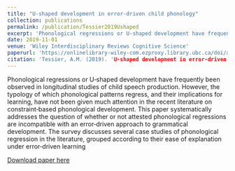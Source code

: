 ```yaml
---
title: "U-shaped development in error-driven child phonology"
collection: publications
permalink: /publication/Tessier2019Ushaped
excerpt: 'Phonological regressions or U‐shaped development have frequently been observed in longitudinal studies of child speech production. However, the typology of which phonological patterns regress, and their implications for learning, have not been given much attention in the recent literature on constraint‐based phonological development. This paper systematically addresses the question of whether or not attested phonological regressions are incompatible with an error‐driven approach to grammatical development. The survey discusses several case studies of phonological regression in the literature, grouped according to their ease of explanation under error‐driven learning. '
date: 2019-11-01
venue: 'Wiley Interdisciplinary Reviews Cognitive Science'
paperurl: 'https://onlinelibrary-wiley-com.ezproxy.library.ubc.ca/doi/abs/10.1002/wcs.1505'
citation: 'Tessier, A.M. (2019). 'U-shaped development in error-driven child phonology'. WIREs Cognitive Science vol 10(6). e1505.'
---
```

<div class="amtText" markdown="1">
Phonological regressions or U‐shaped development have frequently been observed in longitudinal studies of child speech production. However, the typology of which phonological patterns regress, and their implications for learning, have not been given much attention in the recent literature on constraint‐based phonological development. This paper systematically addresses the question of whether or not attested phonological regressions are incompatible with an error‐driven approach to grammatical development. The survey discusses several case studies of phonological regression in the literature, grouped according to their ease of explanation under error‐driven learning

[Download paper here](https://onlinelibrary-wiley-com.ezproxy.library.ubc.ca/doi/abs/10.1002/wcs.1505)
</div>
